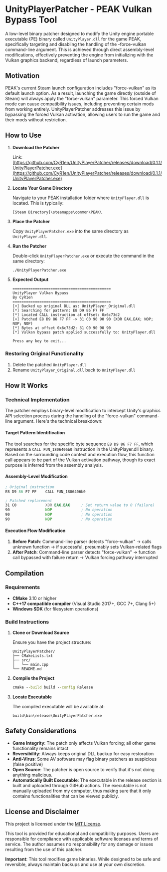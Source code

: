 # UnityPlayerPatcher - PEAK Vulkan Bypass Tool

A low-level binary patcher designed to modify the Unity engine portable executable (PE) binary called `UnityPlayer.dll` for the game PEAK, specifically targeting and disabling the handling of the -force-vulkan command-line argument. This is achieved through direct assembly-level modifications, effectively preventing the engine from initializing with the Vulkan graphics backend, regardless of launch parameters.

## Motivation

PEAK's current Steam launch configuration includes "force-vulkan" as its default launch option. As a result, launching the game directly (outside of Steam) will always apply the "force-vulkan" parameter. This forced Vulkan mode can cause compatibility issues, including preventing certain mods from working entirely. UnityPlayerPatcher addresses this issue by bypassing the forced Vulkan activation, allowing users to run the game and their mods without restriction.

## How to Use
1. **Download the Patcher**

   Link: [https://github.com/CyR1en/UnityPlayerPatcher/releases/download/0.1.1/UnityPlayerPatcher.exe](https://github.com/CyR1en/UnityPlayerPatcher/releases/download/0.1.1/UnityPlayerPatcher.exe)

2. **Locate Your Game Directory**

    Navigate to your PEAK installation folder where `UnityPlayer.dll` is located. This is typically:
    
    ```
    [Steam Directory]\steamapps\common\PEAK\
    ```

3. **Place the Patcher**

    Copy `UnityPlayerPatcher.exe` into the same directory as `UnityPlayer.dll`.
   
4. **Run the Patcher**
    
    Double-click `UnityPlayerPatcher.exe` or execute the command in the same directory:
    
    ```cmd
    ./UnityPlayerPatcher.exe
    ```

5. **Expected Output**

    ```
   ============================================
   UnityPlayer Vulkan Bypass
   By CyR1en
   ============================================
   [+] Backed up original DLL as: UnityPlayer_Original.dll
   [*] Searching for pattern: E8 D9 86 F7 FF
   [*] Located CALL instruction at offset: 0x6c73d2
   [+] Patched E8 D9 86 F7 FF -> 31 C0 90 90 90 (XOR EAX,EAX; NOP; NOP; NOP)
   [*] Bytes at offset 0x6c73d2: 31 C0 90 90 90
   [*] Vulkan bypass patch applied successfully to: UnityPlayer.dll
   
   Press any key to exit...
    ```

### Restoring Original Functionality


1. Delete the patched `UnityPlayer.dll`
2. Rename `UnityPlayer_Original.dll` back to `UnityPlayer.dll`

## How It Works

### Technical Implementation

The patcher employs binary-level modification to intercept Unity's graphics API selection process during the handling of the "force-vulkan" command-line argument. Here's the technical breakdown:

#### Target Pattern Identification

The tool searches for the specific byte sequence `E8 D9 86 F7 FF`, which represents a `CALL FUN_1806406b0` instruction in the UnityPlayer.dll binary. Based on the surrounding code context and execution flow, this function call appears to be part of the Vulkan activation pathway, though its exact purpose is inferred from the assembly analysis.

#### Assembly-Level Modification

```asm
; Original instruction
E8 D9 86 F7 FF    CALL FUN_1806406b0

; Patched replacement  
31 C0             XOR EAX,EAX     ; Set return value to 0 (failure)
90                NOP             ; No operation
90                NOP             ; No operation  
90                NOP             ; No operation
```


#### Execution Flow Modification

1. **Before Patch**: Command-line parser detects "force-vulkan" → calls unknown function → if successful, presumably sets Vulkan-related flags
2. **After Patch**: Command-line parser detects "force-vulkan" → function call bypassed with failure return → Vulkan forcing pathway interrupted

## Compilation

### Requirements

- **CMake** 3.10 or higher
- **C++17 compatible compiler** (Visual Studio 2017+, GCC 7+, Clang 5+)
- **Windows SDK** (for filesystem operations)


### Build Instructions

1. **Clone or Download Source**

    Ensure you have the project structure:
    
    ```
    UnityPlayerPatcher/
    ├── CMakeLists.txt
    ├── src/
    │   └── main.cpp
    └── README.md
    ```

2. **Compile the Project**

    ```cmd
    cmake --build build --config Release
    ```

3. **Locate Executable**

    The compiled executable will be available at:
    
    ```
    build\bin\release\UnityPlayerPatcher.exe
    ```

## Safety Considerations

- **Game Integrity**: The patch only affects Vulkan forcing; all other game functionality remains intact
- **Reversibility**: Always keeps original DLL backup for easy restoration
- **Anti-Virus**: Some AV software may flag binary patchers as suspicious (false positive)
- **Open Source**: The patcher is open source to verify that it's not doing anything malicious.
- **Automatically Built Executable**: The executable in the release section is built and uploaded through GitHub actions. The executable is not manually uploaded from my computer, thus making sure that it only contains functionalities that can be viewed publicly.

## License and Disclaimer

This project is licensed under the [MIT License](./LICENSE).

This tool is provided for educational and compatibility purposes. Users are responsible for compliance with applicable software licenses and terms of service. The author assumes no responsibility for any damage or issues resulting from the use of this patcher.

**Important**: This tool modifies game binaries. While designed to be safe and reversible, always maintain backups and use at your own discretion.
